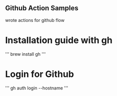 Github Action Samples
------------------
wrote actions for github flow

# Installation guide with gh 
'''
brew install gh
'''

# Login for Github
'''
gh auth login --hostname <hostname>
'''

